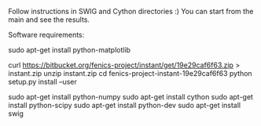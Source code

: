 Follow instructions in SWIG and Cython directories :)
You can start from the main and see the results.

Software requirements:

sudo apt-get install python-matplotlib


curl https://bitbucket.org/fenics-project/instant/get/19e29caf6f63.zip > instant.zip
unzip instant.zip
cd fenics-project-instant-19e29caf6f63
python setup.py install –user





sudo apt-get install python-numpy
sudo apt-get install cython
sudo apt-get install python-scipy
sudo apt-get install python-dev
sudo apt-get install swig


